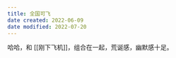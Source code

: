 ```yaml
---
title: 全国可飞
date created: 2022-06-09
date modified: 2022-07-20
---
```


哈哈，和 [[刚下飞机]]，组合在一起，荒诞感，幽默感十足。
